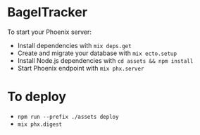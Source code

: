 # BagelTracker

To start your Phoenix server:

  * Install dependencies with `mix deps.get`
  * Create and migrate your database with `mix ecto.setup`
  * Install Node.js dependencies with `cd assets && npm install`
  * Start Phoenix endpoint with `mix phx.server`


# To deploy
- `npm run --prefix ./assets deploy`
- `mix phx.digest`